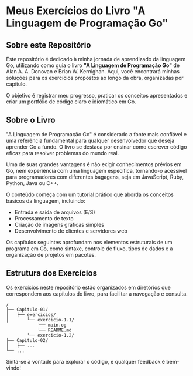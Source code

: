 # Meus Exercícios do Livro "A Linguagem de Programação Go"

## Sobre este Repositório

Este repositório é dedicado à minha jornada de aprendizado da linguagem Go, utilizando como guia o livro **"A Linguagem de Programação Go"** de Alan A. A. Donovan e Brian W. Kernighan. Aqui, você encontrará minhas soluções para os exercícios propostos ao longo da obra, organizadas por capítulo.

O objetivo é registrar meu progresso, praticar os conceitos apresentados e criar um portfólio de código claro e idiomático em Go.

## Sobre o Livro

"A Linguagem de Programação Go" é considerado a fonte mais confiável e uma referência fundamental para qualquer desenvolvedor que deseja aprender Go a fundo. O livro se destaca por ensinar como escrever código eficaz para resolver problemas do mundo real.

Uma de suas grandes vantagens é não exigir conhecimentos prévios em Go, nem experiência com uma linguagem específica, tornando-o acessível para programadores com diferentes bagagens, seja em JavaScript, Ruby, Python, Java ou C++.

O conteúdo começa com um tutorial prático que aborda os conceitos básicos da linguagem, incluindo:
* Entrada e saída de arquivos (E/S)
* Processamento de texto
* Criação de imagens gráficas simples
* Desenvolvimento de clientes e servidores web

Os capítulos seguintes aprofundam nos elementos estruturais de um programa em Go, como sintaxe, controle de fluxo, tipos de dados e a organização de projetos em pacotes.

## Estrutura dos Exercícios

Os exercícios neste repositório estão organizados em diretórios que correspondem aos capítulos do livro, para facilitar a navegação e consulta.

```
/
├── Capitulo-01/
│   ├── exercicios/
│       └── exercicio-1.1/
            └── main.og
            └── README.md  
        └── exercicio-1.2/
├── Capitulo-02/
│   ├── ...
└── ...
```

Sinta-se à vontade para explorar o código, e qualquer feedback é bem-vindo!